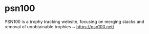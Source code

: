 # psn100
PSN100 is a trophy tracking website, focusing on merging stacks and removal of unobtainable trophies ~ https://psn100.net/
